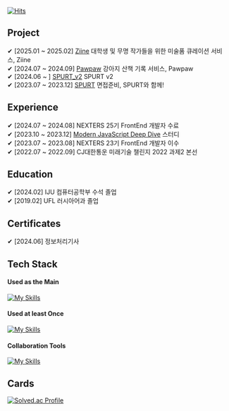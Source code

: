 
[![Hits](https://hits.seeyoufarm.com/api/count/incr/badge.svg?url=https%3A%2F%2Fgithub.com%2Fnarinn-star&count_bg=%2357B5FF&title_bg=%23000000&icon=github.svg&icon_color=%23FFFFFF&title=hits&edge_flat=false)](https://hits.seeyoufarm.com)

## Project 
✔ [2025.01 ~ 2025.02] [Ziine](https://github.com/Nexters/ziine-web) 대학생 및 무명 작가들을 위한 미술품 큐레이션 서비스, Ziine <br> 
✔ [2024.07 ~ 2024.09] [Pawpaw](https://github.com/Nexters/puppycode) 강아지 산책 기록 서비스, Pawpaw <br> 
✔ [2024.06 ~ ] [SPURT_v2](https://github.com/narinn-star/Spurt_v2) SPURT v2 <br>
✔ [2023.07 ~ 2023.12] [SPURT](https://github.com/Nexters/Spurt)  면접준비, SPURT와 함께! <br>
<!-- ✔ [2023.06 ~ 2023.09] [PickReadme](https://github.com/inje-megabrain/Pick_Read_Me-fe)  ReadMe.md파일 뽐내기 <br> 
✔ [2023.01 ~ 2023.02] [Paiary](https://github.com/Graduation-23/front)  다이어리와 가계부를 한 번에! <br>
✔ [2023.01] [MEGATHON_Mega OS](https://github.com/inje-megabrain/Mos-fe)  DSM의 일종 <br>
✔ [2022.10 ~ 2022.12] [Bapsim](https://github.com/CapstoneDesign-Plus/CapstoneDesign2022)  QR코드를 이용한 학식 구매 전산화 시스템 <br>
✔ [2021.10 ~ 2021.12] [InjeICM](https://github.com/LuxuryJava/InjeClassManager)  Java GUI_강의실 예약 및 조회, 개방/잠금 프로그램 <br> -->

## Experience
✔ [2024.07 ~ 2024.08] NEXTERS 25기 FrontEnd 개발자 수료 <br>
✔ [2023.10 ~ 2023.12] [Modern JavaScript Deep Dive](https://github.com/narinn-star/Javascript-Deep-Dive-Study) 스터디 <br>
✔ [2023.07 ~ 2023.08] NEXTERS 23기 FrontEnd 개발자 이수 <br>
✔ [2022.07 ~ 2022.09] CJ대한통운 미래기술 챌린지 2022 과제2 본선<br> 

## Education 
✔ [2024.02] IJU 컴퓨터공학부 수석 졸업 <br>
✔ [2019.02] UFL 러시아어과 졸업
<!-- ✔ [2024.02] 인제대학교 학부 수석 졸업 <br>
✔ [2022.09 ~ 2024.02] 인제대학교 개발 동아리 MegaBrain <br>
✔ [2020.03 ~ 2023.02] 인제대학교 컴퓨터공학부 학생회 <br>
✔ [2019.02] 울산외국어고등학교 러시아어과 졸업 (7기) -->

## Certificates
✔ [2024.06] 정보처리기사 <br>

## Tech Stack 
#### Used as the Main
[![My Skills](https://skillicons.dev/icons?i=js,ts,react,next)](https://skillicons.dev)
<!-- <img src="https://img.shields.io/badge/React-61DAFB?style=for-the-badge&logo=React&logoColor=white"> <img src="https://img.shields.io/badge/Next-000000?style=for-the-badge&logo=Next.js&logoColor=white"> <img src="https://img.shields.io/badge/TypeScript-3178C6?style=for-the-badge&logo=TypeScript&logoColor=white"> <img src="https://img.shields.io/badge/JavaScript-F7DF1E?style=for-the-badge&logo=JavaScript&logoColor=white"> -->
#### Used at least Once
[![My Skills](https://skillicons.dev/icons?i=html,css,tailwind,dart,flutter,java)](https://skillicons.dev)
<!-- <img src="https://img.shields.io/badge/HTML5-E34F26?style=for-the-badge&logo=HTML5&logoColor=white"> <img src="https://img.shields.io/badge/CSS3-1572B6?style=for-the-badge&logo=CSS3&logoColor=white"> <img src="https://img.shields.io/badge/JAVA-007396?style=for-the-badge&logo=OpenJDK&logoColor=white"> -->
#### Collaboration Tools
[![My Skills](https://skillicons.dev/icons?i=git,figma)](https://skillicons.dev)

## Cards 
<!-- ![narinn-star GitHub stats](https://github-readme-stats.vercel.app/api?username=narinn-star&show_icons=true&theme=dark) <br> -->
[![Solved.ac Profile](http://mazassumnida.wtf/api/v2/generate_badge?boj=gp_9716)](https://solved.ac/gp_9716) 
<!-- [![Top Langs](https://github-readme-stats.vercel.app/api/top-langs/?username=narinn-star&layout=compact&hide=ASP.NET,C%2b%2b,C,C%23,CMAKE,PYTHON)](https://github.com/narinn-star/github-readme-stats)<br> -->


<!-- ## Contacts
[![Gmail Badge](https://img.shields.io/badge/Gmail-d14836?style=flat-square&logo=Gmail&logoColor=white&link=mailto:skfls2727@gmail.com)](mailto:skfls2727@gmail.com)
[![Naver Badge](https://img.shields.io/badge/Naver-03C75A?style=flat-square&logo=Naver&logoColor=white&link=mailto:skfls2618@naver.com)](mailto:skfls2618@naver.com) -->
